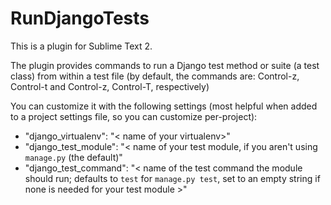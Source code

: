 # RunDjangoTests

This is a plugin for Sublime Text 2.

The plugin provides commands to run a Django test method or suite (a test class)
from within a test file (by default, the commands are: Control-z, Control-t and
Control-z, Control-T, respectively)

You can customize it with the following settings (most helpful when added to a
project settings file, so you can customize per-project):

- "django_virtualenv": "< name of your virtualenv>"
- "django_test_module": "< name of your test module, if you aren't using `manage.py` (the default)"
- "django_test_command": "< name of the test command the module should run; defaults to `test` for `manage.py test`, set to an empty string if none is needed for your test module >"
